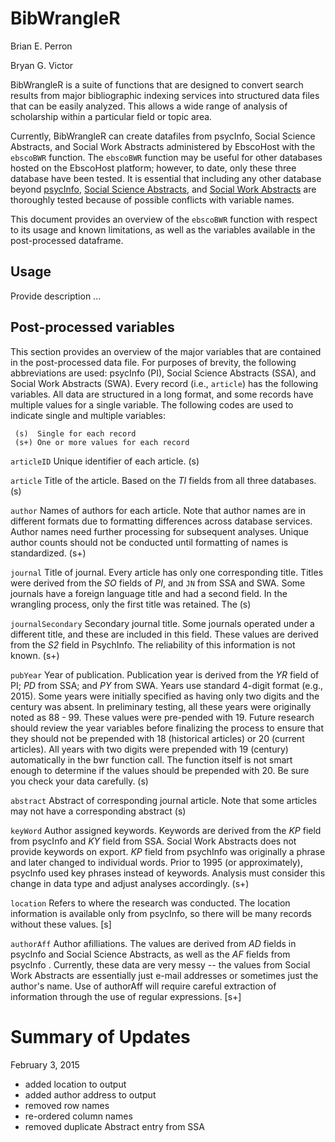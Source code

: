 BibWrangleR
===========

Brian E. Perron

Bryan G. Victor


BibWrangleR is a suite of functions that are designed to convert search results from major bibliographic indexing services into structured data files that can be easily analyzed.  This allows a wide range of analysis of scholarship within a particular field or topic area.  

Currently, BibWrangleR can create datafiles from psycInfo, Social Science Abstracts, and Social Work Abstracts administered by EbscoHost with the `ebscoBWR` function.  The `ebscoBWR` function may be useful for other databases hosted on the EbscoHost platform; however, to date, only these three database have been tested.  It is essential that including any other database beyond [psycInfo][1], [Social Science Abstracts][2], and [Social Work Abstracts][3] are thoroughly tested because of possible conflicts with variable names.  

This document provides an overview of the `ebscoBWR` function with respect to its usage and known limitations, as well as the variables available in the post-processed dataframe.    

## Usage

Provide description ... 

## Post-processed variables

This section provides an overview of the major variables that are contained in the post-processed data file.  For purposes of brevity, the following abbreviations are used:  psycInfo (PI), Social Science Abstracts (SSA), and Social Work Abstracts (SWA).  Every record (i.e., `article`) has the following variables.  All data are structured in a long format, and some records have multiple values for a single variable.  The following codes are used to indicate single and multiple variables:

     (s)  Single for each record 
     (s+) One or more values for each record

`articleID` Unique identifier of each article.  (s)

`article`  Title of the article.  Based on the _TI_ fields from all three databases.  (s)

`author` Names of authors for each article.  Note that author names are in different formats due to formatting differences across database services.  Author names need further processing for subsequent analyses.  Unique author counts should not be conducted until formatting of names is standardized.  (s+)

`journal`  Title of journal. Every article has only one corresponding title.  Titles were derived from the _SO_ fields of _PI_, and `JN` from SSA and SWA.  Some journals have a foreign language title and had a second field.  In the wrangling process, only the first title was retained.  The (s)

`journalSecondary` Secondary journal title.  Some journals operated under a different title, and these are included in this field.  These values are derived from the _S2_ field in PsychInfo.  The reliability of this information is not known.  (s+)

`pubYear` Year of publication.  Publication year is derived from the _YR_ field of PI; _PD_ from SSA; and _PY_ from SWA. Years use standard 4-digit format (e.g., 2015).  Some years were initially specified as having only two digits and the century was absent.  In preliminary testing, all these years were originally noted as 88 - 99.  These values were pre-pended with 19.  Future research should review the year variables before finalizing the process to ensure that they should not be prepended with 18 (historical articles) or 20 (current articles).  All years with two digits were prepended with 19 (century) automatically in the bwr function call. The function itself is not smart enough to determine if the values should be prepended with 20.  Be sure you check your data carefully. (s)

`abstract` Abstract of corresponding journal article.  Note that some articles may not have a corresponding abstract (s)

`keyWord` Author assigned keywords.  Keywords are derived from the _KP_ field from psycInfo and _KY_ field from SSA.  Social Work Abstracts does not provide keywords on export.  _KP_ field from psychInfo was originally a phrase and later changed to individual words.  Prior to 1995 (or approximately), psycInfo used key phrases instead of keywords. Analysis must consider this change in data type and adjust analyses accordingly.  (s+)

`location` Refers to where the research was conducted.  The location information is available only from psycInfo, so there will be many records without these values. [s]  

`authorAff` Author afilliations.  The values are derived from _AD_ fields in psycInfo and Social Science Abstracts, as well as the _AF_ fields from psycInfo  . Currently, these data are very messy -- the values from Social Work Abstracts are essentially just e-mail addresses or sometimes just the author's name.  Use of authorAff will require careful extraction of information through the use of regular expressions.  [s+]  


# Summary of Updates

February 3, 2015

+ added location to output
+ added author address to output
+ removed row names
+ re-ordered column names
+ removed duplicate Abstract entry from SSA
 
 

[1]: http://www.ebscohost.com/academic/psycinfo  "psycInfo"
[2]: http://www.ebscohost.com/academic/social-sciences-abstracts    "Social Science Abstracts"
[3]: http://www.ebscohost.com/academic/social-work-abstracts "Social Work Abstracts"
